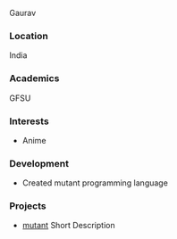 Gaurav

### Location

India

### Academics

GFSU

### Interests

- Anime

### Development

- Created mutant programming language

### Projects

- [mutant](https://github.com/gaurav-gogia/mutant) Short Description

